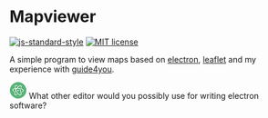 # Mapviewer

[![js-standard-style](https://img.shields.io/badge/code%20style-standard-brightgreen.svg)](http://standardjs.com)
[![MIT license](https://img.shields.io/npm/l/express.svg)](https://github.com/penpendede/mapviewer/blob/master/LICENSE)

A simple program to view maps based on [electron](https://electronjs.org), [leaflet](http://leafletjs.com) and my
experience with [guide4you](https://github.com/KlausBenndorf/guide4you).

[![atom](./atom-icon.png)](http://atom.io) What other editor would you possibly use for writing electron software?

